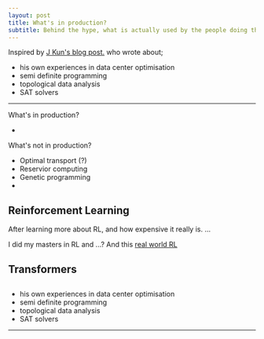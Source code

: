 ```yaml
---
layout: post
title: What's in production?
subtitle: Behind the hype, what is actually used by the people doing the work? And what isn't?
---
```


Inspired by [J Kun's blog post.](https://buttondown.email/j2kun/archive/e4294cb6-1e52-4c02-b2f9-21909f7cfec2) who wrote about;

- his own experiences in data center optimisation
- semi definite programming
- topological data analysis
- SAT solvers

***

What's in production? 

- 



What's not in production?

- Optimal transport (?)
- Reservior computing
- Genetic programming
- 

## Reinforcement Learning

After learning more about RL, and how expensive it really is. ...

I did my masters in RL and ...?
And this [real world RL](https://medium.com/p/73ef685c07eb#b325)

## Transformers


## 

- his own experiences in data center optimisation
- semi definite programming
- topological data analysis
- SAT solvers
***

